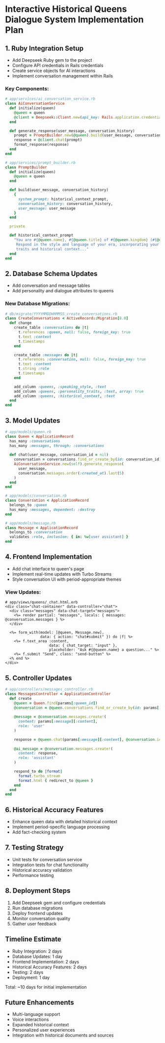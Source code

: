 # Interactive Historical Queens Dialogue System Implementation Plan

## 1. Ruby Integration Setup
- Add Deepseek Ruby gem to the project
- Configure API credentials in Rails credentials
- Create service objects for AI interactions
- Implement conversation management within Rails

### Key Components:
```ruby
# app/services/ai_conversation_service.rb
class AiConversationService
  def initialize(queen)
    @queen = queen
    @client = Deepseek::Client.new(api_key: Rails.application.credentials.deepseek[:api_key])
  end

  def generate_response(user_message, conversation_history)
    prompt = PromptBuilder.new(@queen).build(user_message, conversation_history)
    response = @client.chat(prompt)
    format_response(response)
  end
end

# app/services/prompt_builder.rb
class PromptBuilder
  def initialize(queen)
    @queen = queen
  end

  def build(user_message, conversation_history)
    {
      system_prompt: historical_context_prompt,
      conversation_history: conversation_history,
      user_message: user_message
    }
  end

  private

  def historical_context_prompt
    "You are #{@queen.name}, #{@queen.title} of #{@queen.kingdom} (#{@queen.reign_start}-#{@queen.reign_end}). 
     Respond in the style and language of your era, incorporating your known personality 
     traits and historical context..."
  end
end
```

## 2. Database Schema Updates
- Add conversation and message tables
- Add personality and dialogue attributes to queens

### New Database Migrations:
```ruby
# db/migrate/YYYYMMDDHHMMSS_create_conversations.rb
class CreateConversations < ActiveRecord::Migration[8.0]
  def change
    create_table :conversations do |t|
      t.references :queen, null: false, foreign_key: true
      t.text :context
      t.timestamps
    end

    create_table :messages do |t|
      t.references :conversation, null: false, foreign_key: true
      t.text :content
      t.string :role
      t.timestamps
    end

    add_column :queens, :speaking_style, :text
    add_column :queens, :personality_traits, :text, array: true
    add_column :queens, :historical_context, :text
  end
end
```

## 3. Model Updates
```ruby
# app/models/queen.rb
class Queen < ApplicationRecord
  has_many :conversations
  has_many :messages, through: :conversations
  
  def chat(user_message, conversation_id = nil)
    conversation = conversations.find_or_create_by(id: conversation_id)
    AiConversationService.new(self).generate_response(
      user_message, 
      conversation.messages.order(:created_at).last(5)
    )
  end
end

# app/models/conversation.rb
class Conversation < ApplicationRecord
  belongs_to :queen
  has_many :messages, dependent: :destroy
end

# app/models/message.rb
class Message < ApplicationRecord
  belongs_to :conversation
  validates :role, inclusion: { in: %w[user assistant] }
end
```

## 4. Frontend Implementation
- Add chat interface to queen's page
- Implement real-time updates with Turbo Streams
- Style conversation UI with period-appropriate themes

### View Updates:
```erb
# app/views/queens/_chat.html.erb
<div class="chat-container" data-controller="chat">
  <div class="messages" data-chat-target="messages">
    <%= render partial: "messages", locals: { messages: @conversation.messages } %>
  </div>

  <%= form_with(model: [@queen, Message.new], 
                data: { action: "chat#submit" }) do |f| %>
    <%= f.text_area :content, 
                    data: { chat_target: "input" },
                    placeholder: "Ask #{@queen.name} a question..." %>
    <%= f.submit "Send", class: "send-button" %>
  <% end %>
</div>
```

## 5. Controller Updates
```ruby
# app/controllers/messages_controller.rb
class MessagesController < ApplicationController
  def create
    @queen = Queen.find(params[:queen_id])
    @conversation = @queen.conversations.find_or_create_by(id: params[:conversation_id])
    
    @message = @conversation.messages.create!(
      content: params[:message][:content],
      role: 'user'
    )

    response = @queen.chat(params[:message][:content], @conversation.id)
    
    @ai_message = @conversation.messages.create!(
      content: response,
      role: 'assistant'
    )

    respond_to do |format|
      format.turbo_stream
      format.html { redirect_to @queen }
    end
  end
end
```

## 6. Historical Accuracy Features
- Enhance queen data with detailed historical context
- Implement period-specific language processing
- Add fact-checking system

## 7. Testing Strategy
- Unit tests for conversation service
- Integration tests for chat functionality
- Historical accuracy validation
- Performance testing

## 8. Deployment Steps
1. Add Deepseek gem and configure credentials
2. Run database migrations
3. Deploy frontend updates
4. Monitor conversation quality
5. Gather user feedback

## Timeline Estimate
- Ruby Integration: 2 days
- Database Updates: 1 day
- Frontend Implementation: 2 days
- Historical Accuracy Features: 2 days
- Testing: 2 days
- Deployment: 1 day

Total: ~10 days for initial implementation

## Future Enhancements
- Multi-language support
- Voice interactions
- Expanded historical context
- Personalized user experiences
- Integration with historical documents and sources